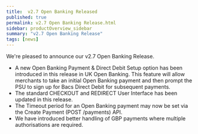 ```yaml
---
title:  v2.7 Open Banking Released
published: true
permalink: v2.7 Open Banking Release.html
sidebar: productOverview_sidebar
summary: "v2.7 Open Banking Release"
tags: [news]
---
```



We're pleased to announce our v2.7 Open Banking Release.

* A new Open Banking Payment & Direct Debit Setup option has been introduced in this release in UK Open Banking. This feature will allow merchants to take an initial Open Banking payment and then prompt the PSU to sign up for Bacs Direct Debit for subsequent payments.
* The standard CHECKOUT and REDIRECT User Interface has been updated in this release.
* The Timeout period for an Open Banking payment may now be set via the Create Payment (POST /payments) API.
* We have introduced better handling of GBP payments where multiple authorisations are required.
